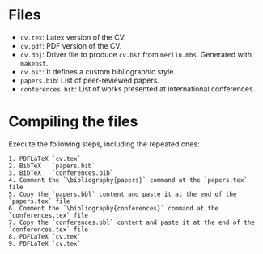 # Files

* `cv.tex`: Latex version of the CV.
* `cv.pdf`: PDF version of the CV.
* `cv.dbj`: Driver file to produce `cv.bst` from `merlin.mbs`. Generated with `makebst`.
* `cv.bst`: It defines a custom bibliographic style.
* `papers.bib`: List of peer-reviewed papers.
* `conferences.bib`: List of works presented at international conferences.

# Compiling the files

Execute the following steps, including the repeated ones:

    1. PDFLaTeX `cv.tex`
    2. BibTeX   `papers.bib`
    3. BibTeX   `conferences.bib`
    4. Comment the `\bibliography{papers}` command at the `papers.tex` file
    5. Copy the `papers.bbl` content and paste it at the end of the `papers.tex` file
    6. Comment the `\bibliography{conferences}` command at the `conferences.tex` file
    7. Copy the `conferences.bbl` content and paste it at the end of the `conferences.tex` file
    8. PDFLaTeX `cv.tex`
    9. PDFLaTeX `cv.tex`
